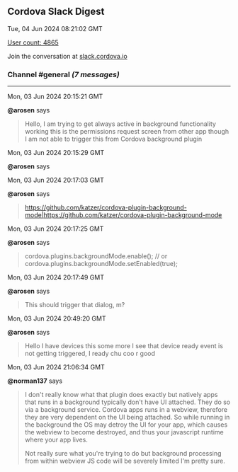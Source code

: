 ## Cordova Slack Digest
Tue, 04 Jun 2024 08:21:02 GMT

[User count: 4865](https://cordova.slack.com/)


Join the conversation at [slack.cordova.io](http://slack.cordova.io/)

### __Channel #general__ _(7 messages)_
---

Mon, 03 Jun 2024 20:15:21 GMT

__@arosen__ says 
> Hello, I am trying to get always active in background functionality working this is the permissions request screen from other app though I am not able to trigger this from Cordova background plugin
> 

Mon, 03 Jun 2024 20:15:29 GMT

__@arosen__ says 
> 
> 

Mon, 03 Jun 2024 20:17:03 GMT

__@arosen__ says 
> <https://github.com/katzer/cordova-plugin-background-mode|https://github.com/katzer/cordova-plugin-background-mode>
> 

Mon, 03 Jun 2024 20:17:25 GMT

__@arosen__ says 
> cordova.plugins.backgroundMode.enable();
> // or
> cordova.plugins.backgroundMode.setEnabled(true);
> 

Mon, 03 Jun 2024 20:17:49 GMT

__@arosen__ says 
> This should trigger that dialog,   m?
> 

Mon, 03 Jun 2024 20:49:20 GMT

__@arosen__ says 
> Hello I have devices this some more I see that device ready event is not getting triggered, I ready chu coo r good
> 

Mon, 03 Jun 2024 21:06:34 GMT

__@norman137__ says 
> I don't really know what that plugin does exactly but natively apps that runs in a background typically don't have UI attached. They do so via a background service. Cordova apps runs in a webview, therefore they are very dependent on the UI being attached. So while running in the background the OS may detroy the UI for your app, which causes the webview to become destroyed, and thus your javascript runtime where your app lives.
> 
> Not really sure what you're trying to do but background processing from within webview JS code will be severely limited I'm pretty sure.
> 
